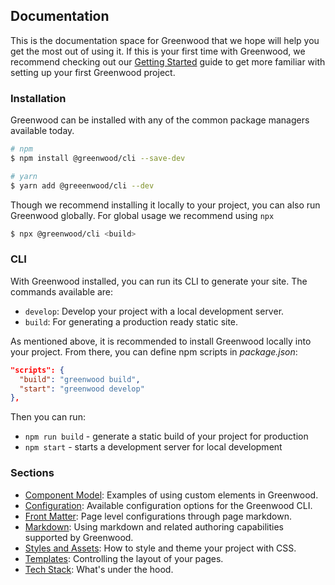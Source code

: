 ## Documentation
This is the documentation space for Greenwood that we hope will help you get the most out of using it.  If this is your first time with Greenwood, we recommend checking out our [Getting Started](/getting-started/) guide to get more familiar with setting up your first Greenwood project.


### Installation
Greenwood can be installed with any of the common package managers available today.

```bash
# npm
$ npm install @greenwood/cli --save-dev

# yarn
$ yarn add @greeenwood/cli --dev
```

Though we recommend installing it locally to your project, you can also run Greenwood globally.  For global usage we recommend using `npx`
```bash
$ npx @greenwood/cli <build>
```

### CLI
With Greenwood installed, you can run its CLI to generate your site.  The commands available are:
- `develop`: Develop your project with a local development server.
- `build`: For generating a production ready static site.

As mentioned above, it is recommended to install Greenwood locally into your project. From there, you can define npm scripts in _package.json_:

```json
"scripts": {
  "build": "greenwood build",
  "start": "greenwood develop"
},
```

Then you can run:
- `npm run build` - generate a static build of your project for production
- `npm start` - starts a development server for local development

### Sections
- [Component Model](/docs/component-model/): Examples of using custom elements in Greenwood.
- [Configuration](/docs/configuration/): Available configuration options for the Greenwood CLI.
- [Front Matter](/docs/front-matter/): Page level configurations through page markdown.
- [Markdown](/docs/markdown/): Using markdown and related authoring capabilities supported by Greenwood.
- [Styles and Assets](/docs/css-and-images/): How to style and theme your project with CSS.
- [Templates](/docs/layouts/): Controlling the layout of your pages.
- [Tech Stack](/docs/tech-stack/): What's under the hood.

